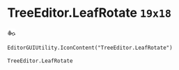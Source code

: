 # TreeEditor.LeafRotate `19x18`
<img src="/img/TreeEditor.LeafRotate.png" width=19 height=18>

``` CSharp
EditorGUIUtility.IconContent("TreeEditor.LeafRotate")
```
```
TreeEditor.LeafRotate
```
